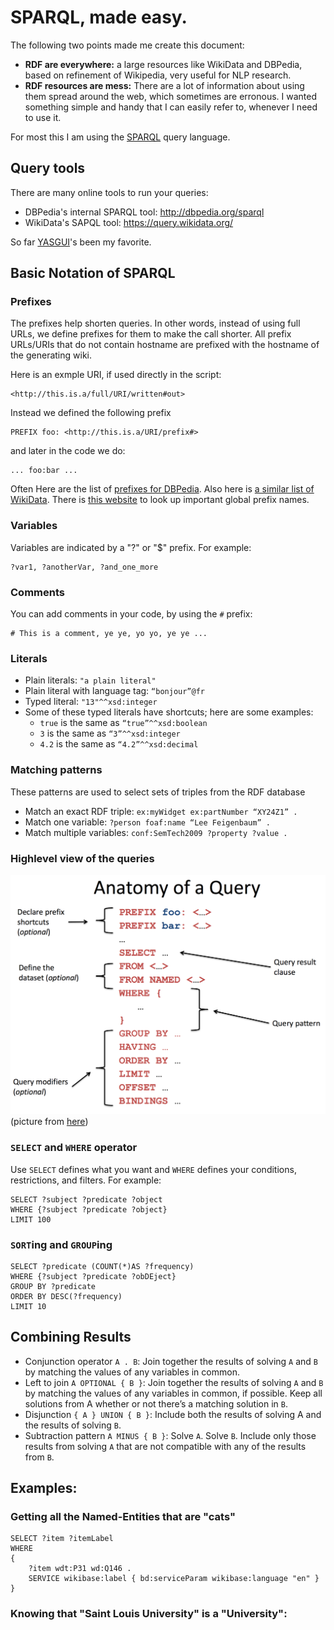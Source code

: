 # SPARQL, made easy. 
The following two points made me create this document: 
 - **RDF are everywhere:** a large resources like WikiData and DBPedia, based on refinement of Wikipedia, very useful for NLP research. 
 - **RDF resources are mess:** There are a lot of information about using them spread around the web, which sometimes are erronous. I wanted something simple and handy that I can easily refer to, whenever I need to use it. 

For most this I am using the [SPARQL](https://en.wikipedia.org/wiki/SPARQL) query language. 

## Query tools
There are many online tools to run your queries: 
 - DBPedia's internal SPARQL tool: http://dbpedia.org/sparql
 - WikiData's SAPQL tool: https://query.wikidata.org/

So far [YASGUI](http://yasgui.org)'s been my favorite. 

## Basic Notation of SPARQL

### Prefixes 
The prefixes help shorten queries. In other words, instead of using full URLs, we define prefixes for them to make the call shorter. All prefix URLs/URIs that do not contain hostname are prefixed with the hostname of the generating wiki. 

Here is an exmple URI, if used directly in the script: 
```sparql 
<http://this.is.a/full/URI/written#out>
```
Instead we defined the following prefix
```sparql 
PREFIX foo: <http://this.is.a/URI/prefix#>
```
and later in the code we do: 
```sparql 
... foo:bar ... 
```

Often Here are the list of [prefixes for DBPedia](http://dbpedia.org/sparql?nsdecl). Also here is [a similar list of WikiData](https://www.mediawiki.org/wiki/Wikibase/Indexing/RDF_Dump_Format#Prefixes_used).  There is [this website](http://prefix.cc) to look up important global prefix names. 


### Variables
Variables are indicated by a "?" or "$" prefix. For example: 

```sparql 
?var1, ?anotherVar, ?and_one_more
```

### Comments 
You can add comments in your code, by using the `#` prefix: 
```sparql 
# This is a comment, ye ye, yo yo, ye ye ... 
```
### Literals 
 - Plain literals: `"a plain literal"`
 - Plain literal with language tag:  `“bonjour”@fr`
 - Typed literal: `"13"^^xsd:integer`
 - Some of these typed literals have shortcuts; here are some examples: 
 	- `true`  is the same as `“true”^^xsd:boolean`
	- `3`  is the same as `“3”^^xsd:integer`
	- `4.2` is the same as `“4.2”^^xsd:decimal`

### Matching patterns 
These patterns are used to select sets of triples from the RDF database 

 - Match an exact RDF triple: `ex:myWidget ex:partNumber “XY24Z1” .`
 - Match one variable: `?person foaf:name “Lee Feigenbaum” .`
 - Match multiple variables: `conf:SemTech2009 ?property ?value .`

### Highlevel view of the queries 

![](sparql-architecture.png)
(picture from [here](http://www.iro.umontreal.ca/~lapalme/ift6281/sparql-1_1-cheat-sheet.pdf))

### `SELECT` and `WHERE` operator 

Use `SELECT` defines what you want and `WHERE` defines your conditions, restrictions, and filters. 
For example: 

```sparql 
SELECT ?subject ?predicate ?object
WHERE {?subject ?predicate ?object} 
LIMIT 100
```

### `SORT`ing and `GROUP`ing

```sparql  
SELECT ?predicate (COUNT(*)AS ?frequency)
WHERE {?subject ?predicate ?obDEject}
GROUP BY ?predicate
ORDER BY DESC(?frequency)
LIMIT 10
```

## Combining Results 
 - Conjunction operator `A . B`:  Join together the results of solving `A` and `B` by matching the 
 values of any variables in common.
 - Left to join `A OPTIONAL { B }`:  Join together the results of solving `A` and `B` by matching the
 values of any variables in common, if possible. Keep all solutions from A whether or
 not there’s a matching solution in `B`. 
 - Disjunction `{ A } UNION { B }`: Include both the results of solving A and the results of solving `B`.
 - Subtraction pattern `A MINUS { B }`: Solve `A`. Solve `B`. Include only those results from solving `A` 
 that are not compatible with any of the results from `B`.

## Examples:

### Getting all the Named-Entities that are "cats" 

```sparql
SELECT ?item ?itemLabel
WHERE
{
	?item wdt:P31 wd:Q146 .
	SERVICE wikibase:label { bd:serviceParam wikibase:language "en" }
}
```


### Knowing that "Saint Louis University" is a "University": 


